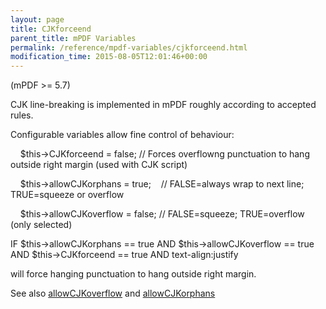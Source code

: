 ```yaml
---
layout: page
title: CJKforceend
parent_title: mPDF Variables
permalink: /reference/mpdf-variables/cjkforceend.html
modification_time: 2015-08-05T12:01:46+00:00
---
```


<p>(mPDF &gt;= 5.7)</p>
<p>CJK line-breaking is implemented in mPDF roughly according to accepted rules.</p>
<p>Configurable variables allow fine control of behaviour:</p>

<p>&nbsp;&nbsp;&nbsp; $this-&gt;CJKforceend = false; // Forces overflowng punctuation to hang outside right margin (used with CJK script)</p>
<p>&nbsp;&nbsp;&nbsp; $this-&gt;allowCJKorphans = true;&nbsp;&nbsp;&nbsp; // FALSE=always wrap to next line; TRUE=squeeze or overflow

&nbsp;&nbsp;&nbsp; $this-&gt;allowCJKoverflow = false; // FALSE=squeeze; TRUE=overflow (only selected)</p>

<p>IF $this-&gt;allowCJKorphans == true AND $this-&gt;allowCJKoverflow == true AND $this-&gt;CJKforceend == true AND text-align:justify

will force hanging punctuation to hang outside right margin.</p>

<p>See also <a href="{{ "/reference/mpdf-variables/allowcjkoverflow.html" | prepend: site.baseurl }}">allowCJKoverflow</a> and <a href="{{ "/reference/mpdf-variables/allowcjkorphans.html" | prepend: site.baseurl }}">allowCJKorphans</a></p>
